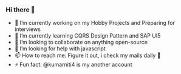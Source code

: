 ### Hi there 👋
- 🔭 I’m currently working on my Hobby Projects and Preparing for interviews
- 🌱 I’m currently learning CQRS Design Pattern and SAP UI5
- 👯 I’m looking to collaborate on anything open-source
- 🤔 I’m looking for help with javascript
- 📫 How to reach me: Figure it out, i check my mails daily 🤭
- ⚡ Fun fact: @kumarniti4 is my another account


<!--
**GeneralNitin/GeneralNitin** is a ✨ _special_ ✨ repository because its `README.md` (this file) appears on your GitHub profile.

Here are some ideas to get you started:

- 🔭 I’m currently working on ...
- 🌱 I’m currently learning ...
- 👯 I’m looking to collaborate on ...
- 🤔 I’m looking for help with ...
- 💬 Ask me about ...
- 📫 How to reach me: ...
- 😄 Pronouns: ...
- ⚡ Fun fact: ...
-->
